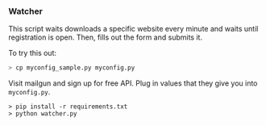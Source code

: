 ### Watcher

This script waits downloads a specific website every minute and waits until registration is open. Then, fills out the form and submits it.

To try this out:

```bash
> cp myconfig_sample.py myconfig.py
```

Visit mailgun and sign up for free API. Plug in values that they give you into `myconfig.py`.

```
> pip install -r requirements.txt
> python watcher.py
```
